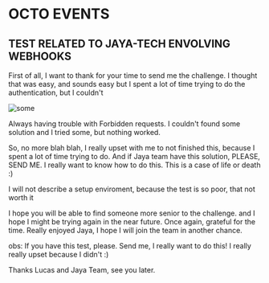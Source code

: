 # OCTO EVENTS 

## TEST RELATED TO JAYA-TECH ENVOLVING WEBHOOKS

First of all, I want to thank for your time to send me the challenge. I thought that was easy, and sounds easy but I spent a lot of time trying to do the authentication, but I couldn't

![some](https://user-images.githubusercontent.com/8397519/63237193-61103800-c217-11e9-8425-313641c4d7f5.png)

Always having trouble with Forbidden requests. I couldn't found some solution and I tried some, but nothing worked.

So, no more blah blah, I really upset with me to not finished this, because I spent a lot of time trying to do. And if Jaya team have this solution, PLEASE, SEND ME. I really want to know how to do this. This is a case of life or death :)

I will not describe a setup enviroment, because the test is so poor, that not worth it

I hope you will be able to find someone more senior to the challenge. and I hope I might be trying again in the near future. Once again, grateful for the time. Really enjoyed Jaya, I hope I will join the team in another chance.

obs: If you have this test, please. Send me, I really want to do this! I really really upset because I didn't :)

Thanks Lucas and Jaya Team, see you later.
